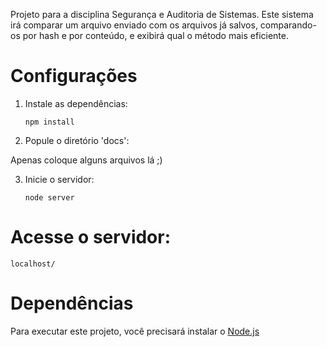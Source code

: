 Projeto para a disciplina Segurança e Auditoria de Sistemas. Este sistema irá comparar um arquivo enviado com os arquivos já salvos, comparando-os por hash e por conteúdo, e exibirá qual o método mais eficiente.

# Configurações

1. Instale as dependências:

	```
	npm install
	```
		   
2. Popule o diretório 'docs':

Apenas coloque alguns arquivos lá ;)

3. Inicie o servidor:

	```
	node server
	```

# Acesse o servidor:

    localhost/
	

# Dependências

Para executar este projeto, você precisará instalar o [Node.js](https://nodejs.org/)
